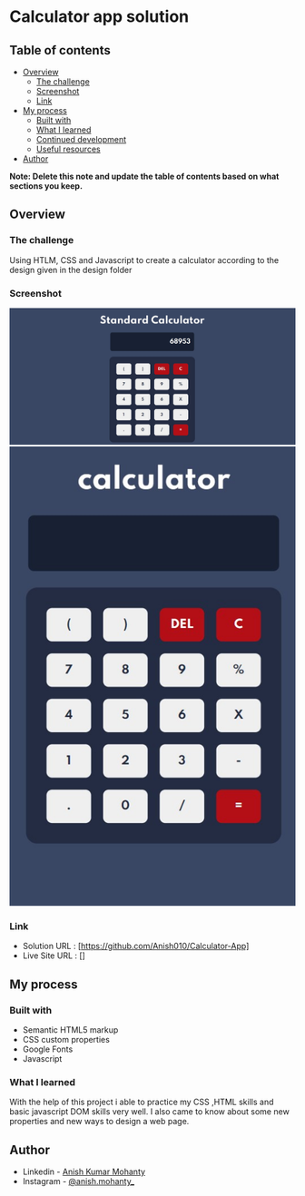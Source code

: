 # Calculator app solution

## Table of contents

- [Overview](#overview)
  - [The challenge](#the-challenge)
  - [Screenshot](#screenshot)
  - [Link](#Link)
- [My process](#my-process)
  - [Built with](#built-with)
  - [What I learned](#what-i-learned)
  - [Continued development](#continued-development)
  - [Useful resources](#useful-resources)
- [Author](#author)

**Note: Delete this note and update the table of contents based on what sections you keep.**

## Overview

### The challenge

Using HTLM, CSS and Javascript to create a calculator according to the design given in the design folder

### Screenshot

![Dekstop Design preview for the Order summary card coding challenge](./design/Desktop.jpg)
![Mobile Design preview for the Order summary card coding challenge](./design/Mobile.jpg)

### Link

- Solution URL : [https://github.com/Anish010/Calculator-App]
- Live Site URL : []

## My process

### Built with

- Semantic HTML5 markup
- CSS custom properties
- Google Fonts
- Javascript

### What I learned

With the help of this project i able to practice my CSS ,HTML skills and basic javascript DOM skills very well. I also came to know about some new properties and new ways to design a web page.

## Author

- Linkedin - [Anish Kumar Mohanty](https://www.linkedin.com/in/anish-kumar-mohanty-68a019216/)
- Instagram - [@anish.mohanty\_](https://www.instagram.com/anish.mohanty_/)
